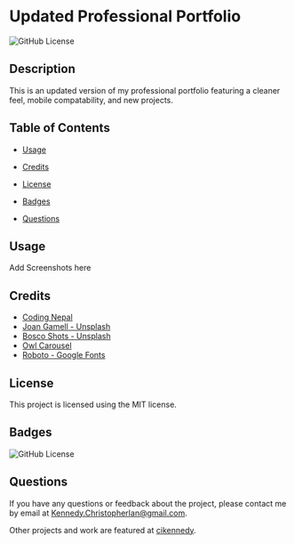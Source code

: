 # Updated Professional Portfolio
  ![GitHub License](https://img.shields.io/badge/license-MIT-yellow.svg)

  ## Description

  This is an updated version of my professional portfolio featuring a cleaner feel, mobile compatability, and new projects.

  ## Table of Contents

  * [Usage](#usage)

  * [Credits](#credits)
  
  * [License](#license)

  * [Badges](#badges)

  * [Questions](#questions)

  ## Usage 

  Add Screenshots here

  ## Credits

  * [Coding Nepal](https://www.youtube.com/watch?v=tcskp-ncN0I)
  * [Joan Gamell - Unsplash](https://unsplash.com/photos/ZS67i1HLllo)
  * [Bosco Shots - Unsplash](https://unsplash.com/photos/P3BtPkyVeUU)
  * [Owl Carousel](https://cdnjs.com/libraries/OwlCarousel2)
  * [Roboto - Google Fonts](https://fonts.google.com/specimen/Roboto)

  ## License

  This project is licensed using the MIT license.

  ## Badges

  ![GitHub License](https://img.shields.io/badge/license-MIT-yellow.svg)

  ## Questions

  If you have any questions or feedback about the project, please contact me by email at [Kennedy.ChristopherIan@gmail.com](mailto:Kennedy.ChristopherIan@gmail.com). 

  Other projects and work are featured at [cikennedy](https://github.com/cikennedy).

